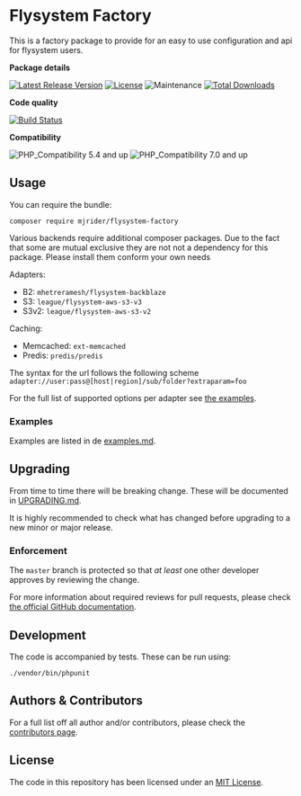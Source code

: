 # Flysystem Factory

This is a factory package to provide for an easy to use configuration and api for flysystem users.

**Package details** 

[![Latest Release Version](https://img.shields.io/github/release/mjrider/flysystem-factory.svg?style=flat-square)](https://packagist.org/packages/mjrider/flysystem-factory)
[![License](https://img.shields.io/github/license/mjrider/flysystem-factory.svg?style=flat-square)](https://packagist.org/packages/mjrider/flysystem-factory)
![Maintenance](https://img.shields.io/maintenance/yes/2018.svg?style=flat-square)
[![Total Downloads](https://img.shields.io/packagist/dt/mjrider/flysystem-factory.svg?style=flat-square)](https://packagist.org/packages/mjrider/flysystem-factory)

**Code quality**

[![Build Status](https://travis-ci.org/mjrider/flysystem-factory.svg?branch=master)](https://travis-ci.org/mjrider/flysystem-factory)

**Compatibility** 

![PHP_Compatibility 5.4 and up](https://img.shields.io/badge/empty-yes-brightgreen.svg?&label=PHP%20>=%205.4&style=flat-square)
![PHP_Compatibility 7.0 and up](https://img.shields.io/badge/empty-yes-brightgreen.svg?&label=PHP%20>=%207.0&style=flat-square)

## Usage

You can require the bundle:

```
composer require mjrider/flysystem-factory
```

Various backends require additional composer packages. Due to the fact that some are mutual exclusive they are not not a dependency for this package. Please install them conform your own needs

Adapters:

- B2: `mhetreramesh/flysystem-backblaze`
- S3: `league/flysystem-aws-s3-v3`
- S3v2: `league/flysystem-aws-s3-v2`

Caching:

- Memcached: `ext-memcached`
- Predis: `predis/predis`

The syntax for the url follows the following scheme
`adapter://user:pass@[host|region]/sub/folder?extraparam=foo`

For the full list of supported options per adapter see [the examples][examples-page].

### Examples

Examples are listed in de [examples.md][examples-page].


## Upgrading

From time to time there will be breaking change. These will be documented in 
[UPGRADING.md][upgrading-page]. 

It is highly recommended to check what has changed before upgrading to a new 
minor or major release.
 

### Enforcement

The `master` branch is protected so that _at least_ one other developer approves
 by reviewing the change.

For more information about required reviews for pull requests, please check [the 
official GitHub documentation][github-pull-requests].


## Development

The code is accompanied by tests. These can be run using:

    ./vendor/bin/phpunit

## Authors & Contributors

For a full list off all author and/or contributors, please check the [contributors page][contributors-page].

## License

The code in this repository has been licensed under an [MIT License][license-page].

[contributors-page]: https://github.com/mjrider/flysystem-factory/graphs/contributors
[examples-page]: https://github.com/mjrider/flysystem-factory/blob/master/examples.md
[github-pull-requests]: https://help.github.com/articles/about-required-reviews-for-pull-requests/
[license-page]: https://github.com/mjrider/flysystem-factory/blob/master/LICENSE
[upgrading-page]: https://github.com/mjrider/flysystem-factory/blob/master/UPGRADING.md
